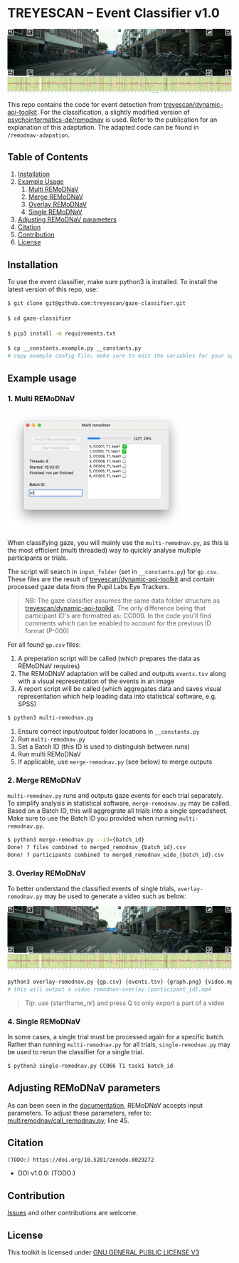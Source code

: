 # TREYESCAN – Event Classifier v1.0

<img src="assets/example.gif" />

This repo contains the code for event detection from [treyescan/dynamic-aoi-toolkit](https://github.com/treyescan/dynamic-aoi-toolkit). For the classification, a slightly modified version of [psychoinformatics-de/remodnav](https://github.com/psychoinformatics-de/remodnav) is used. Refer to the publication for an explanation of this adaptation. The adapted code can be found in `/remodnav-adapation`.

## Table of Contents

1. [Installation](https://github.com/treyescan/event-classifier?tab=readme-ov-file#installation)
1. [Example Usage](https://github.com/treyescan/event-classifier?tab=readme-ov-file#example-usage)
    1. [Multi REMoDNaV](https://github.com/treyescan/event-classifier?tab=readme-ov-file#1-multi-remodnav)
    1. [Merge REMoDNaV](https://github.com/treyescan/event-classifier?tab=readme-ov-file#2-merge-remodnav)
    1. [Overlay REMoDNaV](https://github.com/treyescan/event-classifier?tab=readme-ov-file#3-overlay-remodnav)
    1. [Single REMoDNaV](https://github.com/treyescan/event-classifier?tab=readme-ov-file#4-single-remodnav)
1. [Adjusting REMoDNaV parameters](https://github.com/treyescan/event-classifier?tab=readme-ov-file#adjusting-remodnav-parameters)
1. [Citation](https://github.com/treyescan/event-classifier?tab=readme-ov-file#citation)
1. [Contribution](https://github.com/treyescan/event-classifier?tab=readme-ov-file#contribution)
1. [License](https://github.com/treyescan/event-classifier?tab=readme-ov-file#license)

## Installation

To use the event classifier, make sure python3 is installed. To install the latest version of this repo, use:

```bash
$ git clone git@github.com:treyescan/gaze-classifier.git

$ cd gaze-classifier

$ pip3 install -m requirements.txt

$ cp __constants.example.py __constants.py 
# copy example config file; make sure to edit the variables for your system
```

## Example usage

### 1. Multi REMoDNaV

<img src="./assets/screenshot.png" width="400" />

When classifying gaze, you will mainly use the `multi-remodnav.py`, as this is the most efficient (multi threaded) way to quickly analyse multiple participants or trials.

The script will search in `input_folder` (set in `__constants.py`) for `gp.csv`. These files are the result of [treyescan/dynamic-aoi-toolkit](https://github.com/treyescan/dynamic-aoi-toolkit) and contain processed gaze data from the Pupil Labs Eye Trackers.

> NB: The gaze classifier assumes the same data folder structure as [treyescan/dynamic-aoi-toolkit](https://github.com/treyescan/dynamic-aoi-toolkit). The only difference being that participant ID's are formatted as: CC000. In the code you'll find comments which can be enabled to account for the previous ID format (P-000)

For all found `gp.csv` files:
1. A preperation script will be called (which prepares the data as REMoDNaV requires)
1. The REMoDNaV adaptation will be called and outputs `events.tsv` along with a visual representation of the events in an image
1. A report script will be called (which aggregates data and saves visual representation which help loading data into statistical software, e.g. SPSS)

```bash
$ python3 multi-remodnav.py
```

1. Ensure correct input/output folder locations in `__constants.py`
1. Run `multi-remodnav.py`
1. Set a Batch ID (this ID is used to distinguish between runs)
1. Run multi REMoDNaV
1. If applicable, use `merge-remodnav.py` (see below) to merge outputs

### 2. Merge REMoDNaV

`multi-remodnav.py` runs and outputs gaze events for each trial separately. To simplify analysis in statistical software, `merge-remodnav.py` may be called. Based on a Batch ID, this will aggregrate all trials into a single spreadsheet. Make sure to use the Batch ID you provided when running `multi-remodnav.py`.

```bash
$ python3 merge-remodnav.py --id={batch_id}
Done! 7 files combined to merged_remodnav_{batch_id}.csv
Done! 7 participants combined to merged_remodnav_wide_{batch_id}.csv
```

### 3. Overlay REMoDNaV

To better understand the classified events of single trials, `overlay-remodnav.py` may be used to generate a video such as below:

<img src="assets/example.gif" />

```bash
python3 overlay-remodnav.py {gp.csv} {events.tsv} {graph.png} {video.mp4} {startframe_nr}
# this will output a video remodnav-overlay-{participant_id}.mp4
```

> Tip: use {startframe_nr} and press Q to only export a part of a video

### 4. Single REMoDNaV

In some cases, a single trial must be processed again for a specific batch. Rather than running `multi-remodnav.py` for all trials, `single-remodnav.py` may be used to rerun the classifier for a single trial.

```bash
$ python3 single-remodnav.py CC066 T1 task1 batch_id
```

## Adjusting REMoDNaV parameters

As can been seen in the [documentation](https://github.com/psychoinformatics-de/remodnav#example-usage), REMoDNaV accepts input parameters. To adjust these parameters, refer to: [multiremodnav/call_remodnav.py](https://github.com/treyescan/event-classifier/blob/e89d1db30df4a290664ab0cc38a4bf1b5cee8b7b/multiremodnav/call_remodnav.py#L45), line 45.

## Citation

```
(TODO:) https://doi.org/10.5281/zenodo.8029272
```

- DOI v1.0.0: (TODO:)

## Contribution

[Issues](https://github.com/treyescan/event-classifier/issues/new) and other contributions are welcome.

## License

This toolkit is licensed under [GNU GENERAL PUBLIC LICENSE V3](/LICENSE)